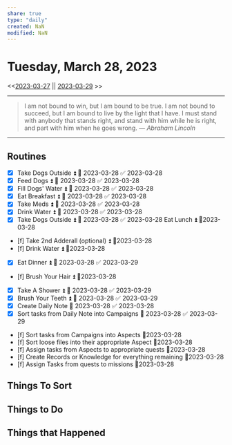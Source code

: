 ```yaml
---
share: true
type: "daily"
created: NaN 
modified: NaN
---
```

# Tuesday, March 28, 2023
<<[2023-03-27](./2023-03-27.md#) || [2023-03-29](./2023-03-29.md#) >>

---

> I am not bound to win, but I am bound to be true. I am not bound to succeed, but I am bound to live by the light that I have. I must stand with anybody that stands right, and stand with him while he is right, and part with him when he goes wrong.
> — <cite>Abraham Lincoln</cite>

---
 
## Routines
- [x] Take Dogs Outside ⏫ 📅 2023-03-28 ✅ 2023-03-28
- [x] Feed Dogs ⏫ 📅 2023-03-28 ✅ 2023-03-28
- [x] Fill Dogs' Water ⏫ 📅 2023-03-28 ✅ 2023-03-28
- [x] Eat Breakfast ⏫ 📅 2023-03-28 ✅ 2023-03-28
- [x] Take Meds ⏫ 📅 2023-03-28 ✅ 2023-03-28
- [x] Drink Water ⏫ 📅 2023-03-28 ✅ 2023-03-28
- [x] Take Dogs Outside ⏫ 📅 2023-03-28 ✅ 2023-03-28
Eat Lunch ⏫  📆2023-03-28
- [f] Take 2nd Adderall (optional) ⏫  📆2023-03-28
- [f] Drink Water ⏫  📆2023-03-28
- [x] Eat Dinner ⏫ 📅 2023-03-28 ✅ 2023-03-29
- [f] Brush Your Hair ⏫  📆2023-03-28
- [x] Take A Shower ⏫ 📅 2023-03-28 ✅ 2023-03-29
- [x] Brush Your Teeth ⏫ 📅 2023-03-28 ✅ 2023-03-29
- [x] Create Daily Note 📅 2023-03-28 ✅ 2023-03-28
- [x] Sort tasks from Daily Note into Campaigns 📅 2023-03-28 ✅ 2023-03-29
- [f] Sort tasks from Campaigns into Aspects 📆2023-03-28
- [f] Sort loose files into their appropriate Aspect 📆2023-03-28
- [f] Assign tasks from Aspects to appropriate quests 📆2023-03-28
- [f] Create Records or Knowledge for everything remaining 📆2023-03-28
- [f] Assign Tasks from quests to missions 📆2023-03-28


## Things To Sort

## Things to Do


## Things that Happened

